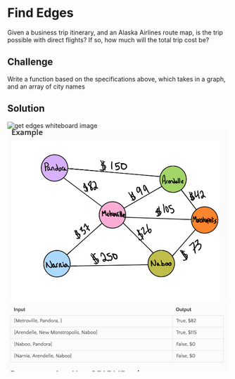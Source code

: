 # Find Edges
Given a business trip itinerary, and an Alaska Airlines route map, is the trip possible with direct flights? 
If so, how much will the total trip cost be?

## Challenge
Write a function based on the specifications above, which takes in a graph, and an array of city names

## Solution
 ![get edges whiteboard image](../../assets/<>.jpg)
 ![example graph](../../assets/get_edge_example1.png)
 ![example input output](../../assets/get_edge_example2.png)
